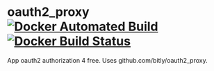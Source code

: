 # oauth2\_proxy [![Docker Automated Build](https://img.shields.io/docker/automated/jonnrb/oauth2_proxy.svg)](https://hub.docker.com/r/jonnrb/oauth2_proxy/) [![Docker Build Status](https://img.shields.io/docker/build/jonnrb/oauth2_proxy.svg)](https://hub.docker.com/r/jonnrb/oauth2_proxy/)

App oauth2 authorization 4 free. Uses github.com/bitly/oauth2\_proxy.

